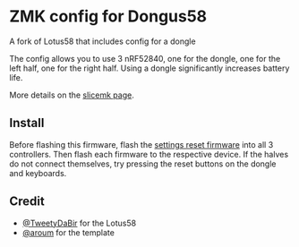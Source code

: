 # ZMK config for Dongus58 

A fork of Lotus58 that includes config for a dongle 

The config allows you to use 3 nRF52840, one for the dongle, one for the left half, one for the right half. Using a dongle significantly increases battery life.

More details on the [slicemk page](https://www.slicemk.com/pages/split-dongle).

## Install

Before flashing this firmware, flash the [settings reset firmware](https://zmk.dev/docs/troubleshooting#split-keyboard-halves-unable-to-pair) into all 3 controllers. Then flash each firmware to the respective device. If the halves do not connect themselves, try pressing the reset buttons on the dongle and keyboards.

## Credit

- [@TweetyDaBir](https://github.com/TweetyDaBird/Lotus58) for the Lotus58
- [@aroum](https://github.com/aroum/zmk-enki42-dongle) for the template
